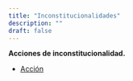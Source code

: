 ```yaml
---
title: "Inconstitucionalidades"
description: ""
draft: false
---
```


**Acciones de inconstitucionalidad.**

- [Acción](https://bafybeieswnxcjxowmfdmvxdvxx5anc6azlpqseci3zxmx3l72s4f3bol4a.ipfs.nftstorage.link/)



